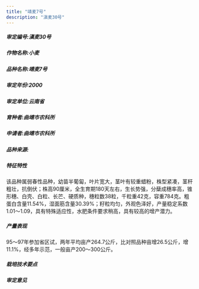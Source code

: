 ```yaml
---
title: "靖麦7号"
description: "滇麦30号"
---
```

##### 审定编号:滇麦30号

##### 作物名称:小麦

##### 品种名称:靖麦7号

##### 审定年份:2000

##### 审定单位:云南省

##### 育种者:曲靖市农科所

##### 申请者:曲靖市农科所

##### 品种来源:

##### 特征特性
该品种属弱春性品种，幼苗半葡匐，叶片宽大，茎叶有较重蜡粉，株型紧凑，茎秆粗壮，抗倒伏；株高90厘米，全生育期180天左右，生长势强，分蘖成穗率高，锥形穗、白壳、白粒、长芒、硬质种，穗粒数38粒，千粒重42克，容重784克。粗蛋白含量11.54%，湿面筋含量30.39%；籽粒均匀，外观色泽好，产量稳定系数1.01～1.09，具有特殊适应性，水肥条件要求稍高，具有较高的增产潜力。

##### 产量表现
95～97年参加省区试，两年平均亩产264.7公斤，比对照品种亩增26.5公斤，增11.1%，经多年示范，一般亩产200～300公斤。

##### 栽培技术要点


##### 审定意见

